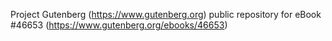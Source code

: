 Project Gutenberg (https://www.gutenberg.org) public repository for eBook #46653 (https://www.gutenberg.org/ebooks/46653)
